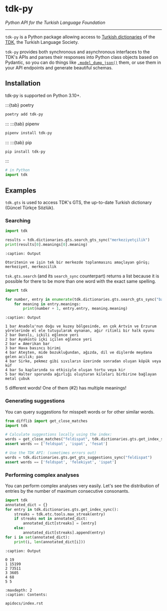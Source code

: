 # tdk-py

*Python API for the Turkish Language Foundation*

---

`tdk-py` is a Python package allowing access to
[Turkish dictionaries] of the [TDK], the Turkish Language Society.

`tdk-py` provides both synchronous and asynchronous interfaces to the TDK's
APIs and parses their responses into Python class objects based on Pydantic,
so you can do things like
[`.model_dump_json()`](<inv:#pydantic.BaseModel.model_dump_json>)
them, or use them in your API endpoints and generate beautiful schemas.

[Turkish dictionaries]: https://sozluk.gov.tr
[TDK]: https://www.tdk.gov.tr

## Installation

tdk-py is supported on Python 3.10+.

:::{tab} poetry
```bash
poetry add tdk-py
```
:::
:::{tab} pipenv
```bash
pipenv install tdk-py
```
:::
:::{tab} pip
```bash
pip install tdk-py
```
:::

```python
# in Python
import tdk
```

## Examples

`tdk.gts` is used to access TDK's GTS, the up-to-date Turkish dictionary
(Güncel Türkçe Sözlük).

### Searching

```python
import tdk

results = tdk.dictionaries.gts.search_gts_sync("merkeziyetçilik")
print(results[0].meanings[0].meaning)
```
```{code-block}
:caption: Output

Otoritenin ve işin tek bir merkezde toplanmasını amaçlayan görüş; merkeziyet, merkezcilik
```

`tsk.gts.search` (and its `search_sync` counterpart) returns a list because it
is possible for there to be more than one word with the exact same spelling.

```python
import tdk

for number, entry in enumerate(tdk.dictionaries.gts.search_gts_sync("bar")):
    for meaning in entry.meanings:
        print(number + 1, entry.entry, meaning.meaning)
```
```{code-block}
:caption: Output

1 bar Anadolu'nun doğu ve kuzey bölgesinde, en çok Artvin ve Erzurum yörelerinde el ele tutuşularak oynanan, ağır ritimli bir halk oyunu
2 bar Danslı, içkili eğlence yeri
2 bar Ayaküstü içki içilen eğlence yeri
2 bar ► Amerikan bar
3 bar Hava basıncı birimi
4 bar Ateşten, mide bozukluğundan, ağızda, dil ve dişlerde meydana gelen acılık; pas
4 bar Sirke, pekmez gibi sıvıların üzerinde sonradan oluşan köpük veya küf
4 bar Su kaplarında su etkisiyle oluşan tortu veya kir
5 bar Halter sporunda ağırlığı oluşturan kiloları birbirine bağlayan metal çubuk
```

5 different words! One of them (#2) has multiple meanings!

### Generating suggestions

You can query suggestions for misspelt words or for other similar words.

```python
from difflib import get_close_matches
import tdk

# Calculate suggestions locally using the index:
words = get_close_matches("feldispat", tdk.dictionaries.gts.get_index_sync())
assert words == ['feldspat', 'ispat', 'fesat']

# Use the TDK API: (sometimes errors out)
words = tdk.dictionaries.gts.get_gts_suggestions_sync("feldispat")
assert words == ['feldspat', 'felekiyat', 'ispat']
```

### Performing complex analyses

You can perform complex analyses very easily. Let's see the distribution
of entries by the number of maximum consecutive consonants.

```python
import tdk
annotated_dict = {}
for entry in tdk.dictionaries.gts.get_index_sync():
    streaks = tdk.etc.tools.max_streak(entry)
    if streaks not in annotated_dict:
        annotated_dict[streaks] = [entry]
    else:
        annotated_dict[streaks].append(entry)
for i in set(annotated_dict):
    print(i, len(annotated_dict[i]))
```
```{code-block}
:caption: Output

0 19
1 15199
2 73511
3 3605
4 68
5 5
```

```{toctree}
:maxdepth: 2
:caption: Contents:

apidocs/index.rst
```
